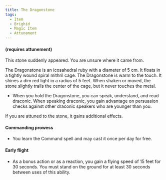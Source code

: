 ```yaml
---
title: The Dragonstone
tags:
  - Item
  - Brighid
  - Magic Item
  - Attunement
---
```


#### (requires attunement)

This stone suddenly appeared. You are unsure where it came from.

The Dragonstone is an icosahedral ruby with a diameter of 5 cm. It floats in a tightly wound spiral mithril cage. The Dragonstone is warm to the touch. It shines a dim red light in a radius of 5 feet. When shaken or moved, the stone slightly trails the center of the cage, but it never touches the metal.

- When you hold the Dragonstone, you can speak, understand, and read draconic. When speaking draconic, you gain advantage on persuasion checks against other draconic speakers who are younger than you.

If you are attuned to the stone, it gains additional effects.

#### Commanding prowess

- You learn the Command spell and may cast it once per day for free.

#### Early flight

- As a bonus action or as a reaction, you gain a flying speed of 15 feet for 30 seconds. You must stand on the ground for at least 30 seconds between uses of this ability.
